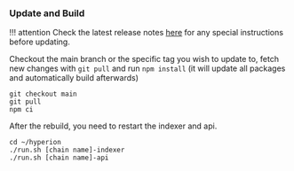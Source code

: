 ### Update and Build

!!! attention
    Check the latest release notes [here](https://github.com/eosrio/hyperion-history-api/releases/latest) for any special instructions before updating.

Checkout the main branch or the specific tag you wish to update to, fetch new changes with `git pull` and run `npm install` (it will update all packages and automatically build afterwards)

```shell
git checkout main
git pull
npm ci
```

After the rebuild, you need to restart the indexer and api.
```shell
cd ~/hyperion
./run.sh [chain name]-indexer
./run.sh [chain name]-api
```

